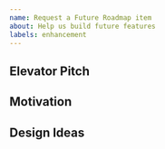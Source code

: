 ```yaml
---
name: Request a Future Roadmap item
about: Help us build future features
labels: enhancement
---
```


<!--
    Welcome! Before creating a new issue:
    * Search for relevant issues
    * Search the documentation
-->

## Elevator Pitch

<!-- In no more than three sentences, what would you like to see implemented? -->

## Motivation

<!-- Why do you want this feature? -->

## Design Ideas

<!--
    Share any kind of design ideas (e.g. mermaid, ASCII art, links, screenshots)
    that might help us understand
-->
